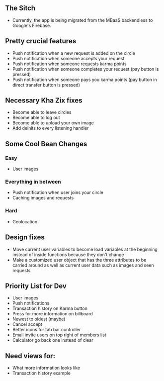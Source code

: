 ## The Sitch ##
* Currently, the app is being migrated from the MBaaS backendless to Google's Firebase.

## Pretty crucial features ##
* Push notification when a new request is added on the circle
* Push notification when someone accepts your request
* Push notification when someone requests karma points
* Push notification when someone completes your request (pay button is pressed)
* Push notification when someone pays you karma points (pay button in direct transfer button is pressed)

## Necessary Kha Zix fixes ##
* Become able to leave circles
* Become able to log out
* Become able to upload your own image
* Add deinits to every listening handler

## Some Cool Bean Changes ##
### Easy ###
* User images

### Everything in between ###
* Push notification when user joins your circle
* Caching images and requests

### Hard ###
* Geolocation

## Design fixes ##
* Move current user variables to become load variables at the beginning instead of inside functions because they don't change
* Make a customized user object that has the three attributes to be carried around as well as current user data such as images and seen requests

## Priority List for Dev ##
* User images
* Push notifications
* Transaction history on Karma button
* Press for more information on billboard
* Newest to oldest (maybe)
* Cancel accept
* Better icons for tab bar controller
* Email invite users on top right of members list
* Calculator go back one instead of clear

## Need views for: ##
* What more information looks like
* Transaction history example


